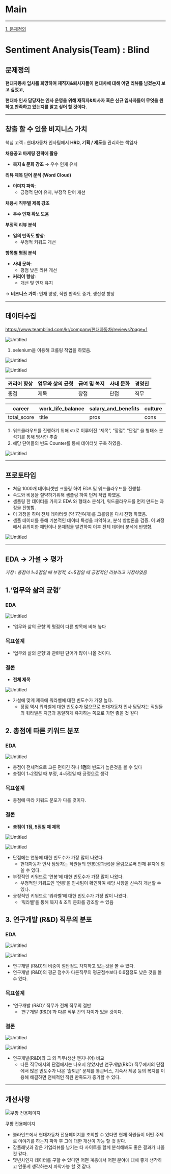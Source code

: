 # Main

---

 [1. 문제정의 ](문제정의)
 
# Sentiment Analysis(Team) : Blind

## **문제정의**

**현대자동차 입사를 희망하여 재직자&퇴사자들이 현대차에 대해 어떤 리뷰를 남겼는지 보고 싶었고,**

**현대차 인사 담당자는 인사 운영을 위해 재직자&퇴사자 혹은 신규 입사자들이 무엇을 원하고 만족하고 있는지를 알고 싶어 할 것이다.** 

---

## 창출 할 수 있을 비지니스 가치

핵심 고객 : 현대자동차 인사팀에서 **HRD, 기획 / 제도**를 관리하는 책임자

**채용공고 마케팅 전략에 활용**

- **복지 & 문화 강조** → 우수 인재 유치

**리뷰 제목 단어 분석 (Word Cloud)**

- **이미지 파악**:
    - 긍정적 단어 유지, 부정적 단어 개선

**채용시 직무별 제목 강조**

- **우수 인재 확보 도움**

**부정적 리뷰 분석**

- **일의 만족도 향상**:
    - 부정적 키워드 개선

**항목별 평점 분석**

- **사내 문화**:
    - 평점 낮은 리뷰 개선
- **커리어 향상**:
    - 개선 및 인재 유지

→ **비즈니스 가치**: 인재 양성, 직원 만족도 증가, 생산성 향상

---

## **데이터수집**

https://www.teamblind.com/kr/company/현대자동차/reviews?page=1

![Untitled](Main%20e37ebfae2ea041c88c23252ce55546f6/Untitled.png)

1. selenium을 이용해 크롤링 작업을 하였음.

![Untitled](Main%20e37ebfae2ea041c88c23252ce55546f6/Untitled%201.png)

![Untitled](Main%20e37ebfae2ea041c88c23252ce55546f6/Untitled%202.png)

| 커리어 향상 | 업무와 삶의 균형 | 급여 및 복지 | 사내 문화	 | 경영진 |
| --- | --- | --- | --- | --- |
| 총점	 | 제목	 | 장점 | 단점 | 직무 |

| career | work_life_balance | salary_and_benefits | culture | management |
| --- | --- | --- | --- | --- |
| total_score | title | pros | cons | job_role |
1. 워드클라우드를 진행하기 위해 str로 이루어진 “제목”, “장점”, “단점” 을 형태소 분석기를 통해 명사만 추출
2. 해당 단어들의 빈도 Counter를 통해 데이터셋 구축 하였음.

![Untitled](Main%20e37ebfae2ea041c88c23252ce55546f6/Untitled%203.png)

---

## **프로토타입**

- 처음 1000개 데이터셋만 크롤링 하여 EDA 및 워드클라우드를 진행함.
- 속도와 비용을 절약하기위해 샘플링 하여 먼저 작업 하였음.
- 샘플링 한 데이터를 가지고 EDA 와 형태소 분석기, 워드클라우드를 먼저 만드는 과정을 진행함.
- 이 과정을 하며 전체 데이터셋 (약 7천여개)를 크롤링을 다시 진행 하였음.
- 샘플 데이터를 통해 기본적인 데이터 특성을 파악하고, 분석 방법론을 검증. 이 과정에서 유의미한 패턴이나 문제점을 발견하여 이후 전체 데이터 분석에 반영함.

![Untitled](Main%20e37ebfae2ea041c88c23252ce55546f6/Untitled%204.png)

---

## EDA → 가설 → 평가

*가정 : 총점이 1~2점일 때 부정적, 4~5점일 때 긍정적인 리뷰라고 가정하였음*

## 1.‘업무와 삶의 균형’

### EDA

![Untitled](Main%20e37ebfae2ea041c88c23252ce55546f6/Untitled%205.png)

- ‘업무와 삶의 균형’의 평점이 다른 항목에 비해 높다

### 목표설계

- ‘업무와 삶의 균형’과 관련된 단어가 많이 나올 것이다.

### 결론

- **전체 제목**

![Untitled](Main%20e37ebfae2ea041c88c23252ce55546f6/Untitled%206.png)

- 가설에 맞게 제목에 워라벨에 대한 빈도수가 가장 높다.
    - 장점 역시 워라벨에 대한 빈도수가 많으므로 현대자동차 인사 담당자는 직원들의 워라벨은 지금과 동일하게 유지하는 쪽으로 가면 좋을 것 같다
    

## 2. 총점에 따른 키워드 분포

### EDA

![Untitled](Main%20e37ebfae2ea041c88c23252ce55546f6/Untitled%207.png)

- 총점이 전체적으로 고른 편이긴 하나 **1점**의 빈도가 높은것을 볼 수 있다
- 총점이 1~2점일 때 부정, 4~5점일 때 긍정으로 생각

### 목표설계

- 총점에 따라 키워드 분포가 다를 것이다.

### 결론

- **총점이 1점, 5점일 때 제목**

![Untitled](Main%20e37ebfae2ea041c88c23252ce55546f6/Untitled%208.png)

![Untitled](Main%20e37ebfae2ea041c88c23252ce55546f6/Untitled%209.png)

- 단점에는 연봉에 대한 빈도수가 가장 많이 나왔다.
    - 현대자동차 인사 담당자는 직원들의 연봉(성과금)을 올림으로써 인재 유지에 힘쓸 수 있다.
- 부정적인 키워드로 ‘연봉’에 대한 빈도수가 가장 많이 나왔다.
    - 부정적인 키워드인 ‘연봉’을 인사팀이 확인하여 해당 사항을 신속히 개선할 수 있다.
- 긍정적인 키워드로 ‘워라벨’에 대한 빈도수가 가장 많이 나왔다.
    - ‘워라벨’을 통해 복지 & 조직 문화를 강조할 수 있음
    

## 3. 연구개발 (R&D) 직무의 분포

### EDA

![Untitled](Main%20e37ebfae2ea041c88c23252ce55546f6/Untitled%2010.png)

![Untitled](Main%20e37ebfae2ea041c88c23252ce55546f6/Untitled%2011.png)

- 연구개발 (R&D)의 비중이 절반정도 차지하고 있는것을 볼 수 있다.
- 연구개발 (R&D)의 평균 점수가 다른직무의 평균점수보다 0.6점정도 낮은 것을 볼 수 있다.

### 목표설계

- ‘연구개발 (R&D)’ 직무가 전체 직무의 절반
    - ‘연구개발 (R&D)’과 다른 직무 간의 차이가 있을 것이다.

### 결론

![Untitled](Main%20e37ebfae2ea041c88c23252ce55546f6/Untitled%2012.png)

![Untitled](Main%20e37ebfae2ea041c88c23252ce55546f6/Untitled%2013.png)

- 연구개발(R&D)와 그 외 직무(생산 엔지니어) 비교
    - 다른 직무에서의 단점에서는 나오지 않았지만 연구개발(R&D) 직무에서의 단점에서 많은 빈도수가 나온 ‘출퇴근’ 문제를 통근버스, 기숙사 제공 등의 복지를 이용해 해결하면 전체적인 직원 만족도가 증가할 수 있다.

---

## 개선사항

![쿠팡 전용페이지](Main%20e37ebfae2ea041c88c23252ce55546f6/Untitled%2014.png)

쿠팡 전용페이지

- 블라인드에서 현대자동차 전용페이지를 조회할 수 있다면 현재 직원들이 어떤 주제로 이야기를 하는지 파악 후 그에 대한 개선이 가능 할 것 같다.
- 잡플래닛과 같은 기업리뷰를 남기는 타 사이트를 함께 분석해봐도 좋은 결과가 나올 것 같다.
- 몇년차인지 데이터를 구할 수 있다면 어떤 계층에서 어떤 분야에 대해 좋게 생각하고 안좋게 생각하는지 파악가능 할 것 같다.
